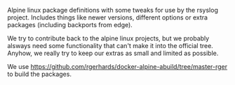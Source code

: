 Alpine linux package definitions with some tweaks for use by the
rsyslog project. Includes things like newer versions, different options
or extra packages (including backports from edge).

We try to contribute back to the alpine linux projects, but we probably
alsways need some functionality that can't make it into the official tree.
Anyhow, we really try to keep our extras as small and limited as possible.

We use https://github.com/rgerhards/docker-alpine-abuild/tree/master-rger
to build the packages.
